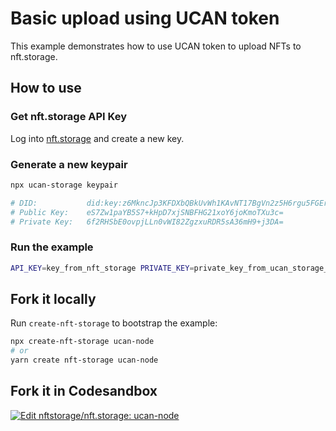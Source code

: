 # Basic upload using UCAN token

This example demonstrates how to use UCAN token to upload NFTs to nft.storage.

## How to use

### Get nft.storage API Key

Log into [nft.storage](https://nft.storage/login/) and create a new key.

### Generate a new keypair

```bash
npx ucan-storage keypair

# DID:           did:key:z6MkncJp3KFDXbQBkUvWh1KAvNT17BgVn2z5H6rgu5FGEr4n
# Public Key:    eS7Zw1paYB5S7+kHpD7xjSNBFHG21xoY6joKmoTXu3c=
# Private Key:   6f2RHSbE0ovpjLLn0vWI82ZgzxuRDR5sA36mH9+j3DA=
```

### Run the example

```bash
API_KEY=key_from_nft_storage PRIVATE_KEY=private_key_from_ucan_storage_cli node index.js
```

## Fork it locally

Run `create-nft-storage` to bootstrap the example:

```bash
npx create-nft-storage ucan-node
# or
yarn create nft-storage ucan-node

```

## Fork it in Codesandbox

[![Edit nftstorage/nft.storage: ucan-node](https://codesandbox.io/static/img/play-codesandbox.svg)](https://codesandbox.io/s/github/nftstorage/nft.storage/tree/feat%2Fcreate-example-ucan/examples/ucan-node?expanddevtools=1&fontsize=14&hidenavigation=1&theme=dark)
